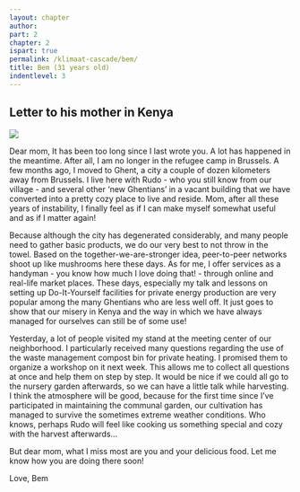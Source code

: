 ```yaml
---
layout: chapter
author: 
part: 2
chapter: 2
ispart: true
permalink: /klimaat-cascade/bem/
title: Bem (31 years old)
indentlevel: 3
---
```


## Letter to his mother in Kenya

<a href="{{ site.baseurl }}/images/Bem.jpg" data-lightbox="Bem"><img src="{{ site.baseurl }}/images/Bem.jpg"></a>

Dear mom,
It has been too long since I last wrote you. A lot has happened in the meantime. After all, I am no longer in the refugee camp in Brussels. A few months ago, I moved to Ghent, a city a couple of dozen kilometers away from Brussels. I live here with Rudo - who you still know from our village - and several other ‘new Ghentians’ in a vacant building that we have converted into a pretty cozy place to live and reside. Mom, after all these years of instability, I finally feel as if I can make myself somewhat useful and as if I matter again!

Because although the city has degenerated considerably, and many people need to gather basic products, we do our very best to not throw in the towel. Based on the together-we-are-stronger idea, peer-to-peer networks shoot up like mushrooms here these days. As for me, I offer services as a handyman - you know how much I love doing that! - through online and real-life market places. These days, especially my talk and lessons on setting up Do-It-Yourself facilities for private energy production are very popular among the many Ghentians who are less well off. It just goes to show that our misery in Kenya and the way in which we have always managed for ourselves can still be of some use!

Yesterday, a lot of people visited my stand at the meeting center of our neighborhood. I particularly received many questions regarding the use of the waste management compost bin for private heating. I promised them to organize a workshop on it next week. This allows me to collect all questions at once and help them on step by step. It would be nice if we could all go to the nursery garden afterwards, so we can have a little talk while harvesting. I think the atmosphere will be good, because for the first time since I’ve participated in maintaining the communal garden, our cultivation has managed to survive the sometimes extreme weather conditions. Who knows, perhaps Rudo will feel like cooking us something special and cozy with the harvest afterwards...

But dear mom, what I miss most are you and your delicious food. Let me know how you are doing there soon!

Love, Bem
